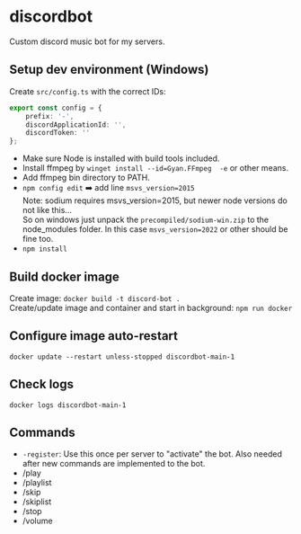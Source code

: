 # discordbot

Custom discord music bot for my servers.

## Setup dev environment (Windows)

Create ```src/config.ts``` with the correct IDs:  

```ts
export const config = {
    prefix: '-',
    discordApplicationId: '',
    discordToken: ''
};
```

- Make sure Node is installed with build tools included.
- Install ffmpeg by ```winget install --id=Gyan.FFmpeg  -e``` or other means.
- Add ffmpeg bin directory to PATH.
- ```npm config edit``` ➡️ add line ```msvs_version=2015```  
  Note: sodium requires msvs_version=2015, but newer node versions do not like this...  
  So on windows just unpack the `precompiled/sodium-win.zip` to the node_modules folder. In this case `msvs_version=2022` or other should be fine too.
- ```npm install```

## Build docker image

Create image: ```docker build -t discord-bot .```  
Create/update image and container and start in background: ```npm run docker```

## Configure image auto-restart

```docker update --restart unless-stopped discordbot-main-1```

## Check logs

```docker logs discordbot-main-1```

## Commands

- ```-register```: Use this once per server to "activate" the bot. Also needed after new commands are implemented to the bot.
- /play
- /playlist
- /skip
- /skiplist
- /stop
- /volume
